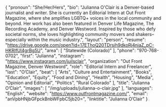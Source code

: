 {
  "pronoun": "She/Her/Hers",
  "bio": "Julianna O'Clair is a Denver-based journalist and writer. She is currently an Editorial Intern at Out Front Magazine, where she amplifies LGBTQ+ voices in the local community and beyond. Her work has also been featured in Denver Life Magazine, The Recording Academy, and Denver Westword. Inspired by those who defy societal norms, she loves highlighting community movers and shakers–especially within the music industry.",
  "layout": "person",
  "resume": "https://drive.google.com/open?id=17EThoQ20TDrsih9dkoRj4niaZ_pC-HKRlfUI4grBg5U",
  "area": [
    "Statewide (Colorado)"
  ],
  "phone": "970-768-0702",
  "first": "Julianna",
  "instagram": "https://www.instagram.com/juilsclair",
  "organization": "Out Front Magazine, Denver Westword",
  "role": "Editorial Intern and Freelancer",
  "last": "O’Clair",
  "beat": [
    "Arts",
    "Culture and Entertainment",
    "Books",
    "Education",
    "Equity",
    "Food and Dining",
    "Health",
    "Housing",
    "Media",
    "Opinion and Editorial",
    "Politics",
    "Rural Colorado"
  ],
  "title": "Julianna O’Clair",
  "images": [
    "/img/uploads/julianna-o-clair.jpg"
  ],
  "languages": "English",
  "website": "https://www.outfrontmagazine.com/",
  "email": "anVpbHNjbGFpckBnbWFpbC5jb20=",
  "linktitle": "Julianna O’Clair"
}